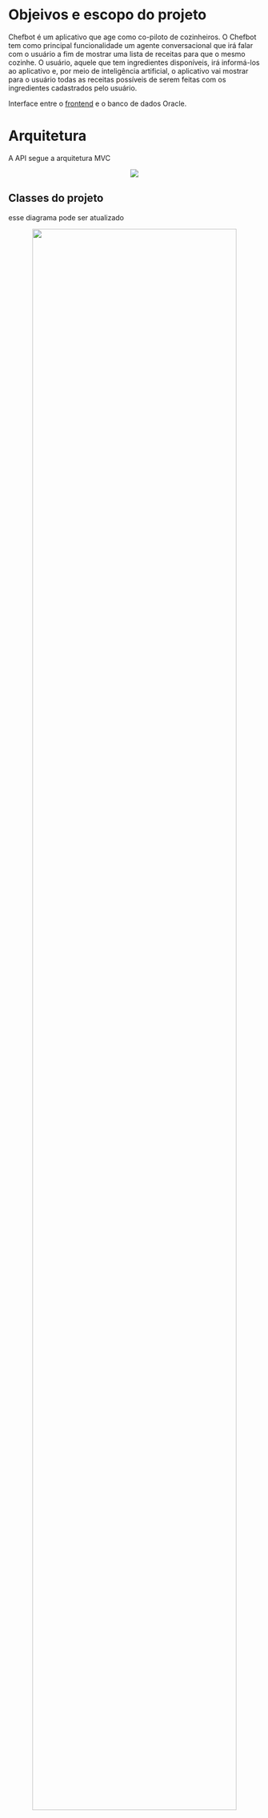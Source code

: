 # Objeivos e escopo do projeto
Chefbot é um aplicativo que age como co-piloto de cozinheiros. O Chefbot tem como principal funcionalidade um agente conversacional que irá falar com o usuário a fim de mostrar uma lista de receitas para que o mesmo cozinhe.
O usuário, aquele que tem ingredientes disponíveis, irá informá-los ao aplicativo e, por meio de inteligência artificial, o aplicativo vai mostrar para o usuário todas as receitas possíveis de serem feitas com os ingredientes cadastrados pelo usuário.

Interface entre o [frontend](https://github.com/Bright-FIAP/frontend) e o banco de dados Oracle.

# Arquitetura
A API segue a arquitetura MVC
<p align="center">
  <img src="https://user-images.githubusercontent.com/54187661/182717628-16f717fd-97ff-47ad-8279-86b28fb9c92a.png" />
</p>

## Classes do projeto
esse diagrama pode ser atualizado
<p align="center" >
  <img width="90%" src="https://user-images.githubusercontent.com/54187661/182870002-a6b05121-c199-425f-b88f-3c8870d9228d.png" />
</p>




# Endpoints

Colocar tabela com endpoits depois
